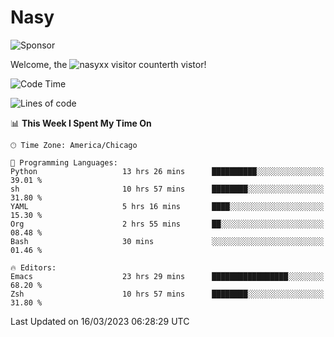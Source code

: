 # Nasy

<!--
<p align="center">
<img height="200" src="https://github-readme-stats.vercel.app/api?username=nasyxx&count_private=true&show_icons=true&theme=dracula&include_all_commits=true"/>
<img height="200" src="https://github-readme-stats.vercel.app/api/top-langs/?username=nasyxx&theme=dracula&hide=html,jupyter+notebook&count_private=true&show_icons=true"/>
</p>

  
----------------
-->

![Sponsor](https://img.shields.io/static/v1.svg?label=Sponsor&message=%E2%9D%A4&logo=GitHub&style=flat&color=pink)
 
Welcome, the ![nasyxx visitor counter](https://count.getloli.com/get/@nasyxx?theme=rule34)th vistor!
 
<!--START_SECTION:waka-->
![Code Time](http://img.shields.io/badge/Code%20Time-3%2C277%20hrs%2021%20mins-blue)

![Lines of code](https://img.shields.io/badge/From%20Hello%20World%20I%27ve%20Written-6.2%20million%20lines%20of%20code-blue)

📊 **This Week I Spent My Time On** 

```text
🕑︎ Time Zone: America/Chicago

💬 Programming Languages: 
Python                   13 hrs 26 mins      ██████████░░░░░░░░░░░░░░░   39.01 % 
sh                       10 hrs 57 mins      ████████░░░░░░░░░░░░░░░░░   31.80 % 
YAML                     5 hrs 16 mins       ████░░░░░░░░░░░░░░░░░░░░░   15.30 % 
Org                      2 hrs 55 mins       ██░░░░░░░░░░░░░░░░░░░░░░░   08.48 % 
Bash                     30 mins             ░░░░░░░░░░░░░░░░░░░░░░░░░   01.46 % 

🔥 Editors: 
Emacs                    23 hrs 29 mins      █████████████████░░░░░░░░   68.20 % 
Zsh                      10 hrs 57 mins      ████████░░░░░░░░░░░░░░░░░   31.80 % 
```


 Last Updated on 16/03/2023 06:28:29 UTC
<!--END_SECTION:waka-->

<!-- ![visitors](https://visitor-badge.laobi.icu/badge?page_id=nasyxx.nasyxx) -->
